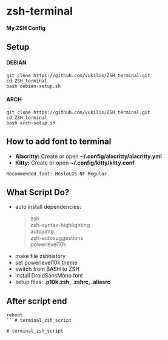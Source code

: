 # zsh-terminal

**My ZSH Config**

## Setup
#### DEBIAN
```
git clone https://github.com/vukilis/ZSH_terminal.git
cd ZSH_terminal
bash debian-setup.sh
```
#### ARCH
```
git clone https://github.com/vukilis/ZSH_terminal.git
cd ZSH_terminal
bash arch-setup.sh
```
## How to add font to terminal
- **Alacritty:** Create or open **~/.config/alacritty/alacritty.yml**
- **Kitty:** Create or open **~/.config/kitty/kitty.conf**  

`Recommended font: MesloLGS NF Regular`

## What Script Do?
- auto install dependencies: 
  > zsh  
  > zsh-syntax-highlighting  
  > autojump  
  > zsh-autosuggestions  
  > powerlevel10k
- make file zshhistory
- set powerlevel10k theme
- switch from BASH to ZSH
- install DroidSansMono font 
- setup files: **.p10k.zsh, .zshrc, .aliasrc**

## After script end
```
reboot
```#   t e r m i n a l _ z s h _ s c r i p t  
 #   t e r m i n a l _ z s h _ s c r i p t  
 